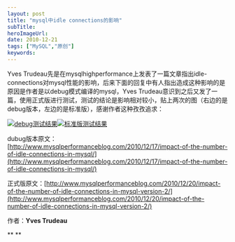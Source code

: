 ```yaml
---
layout: post 
title: "mysql中idle connections的影响"
subTitle: 
heroImageUrl: 
date: 2010-12-21
tags: ["MySQL","原创"]
keywords: 
---
```


Yves Trudeau先是在mysqlhighperformance上发表了一篇文章指出idle-connections对mysql性能的影响，后来下面的回复中有人指出造成这种影响的是原因是作者是以debug模式编译的mysql，Yves Trudeau意识到之后又发了一篇，使用正式版进行测试，测试的结论是影响相对较小，贴上两次的图（右边的是debug版本，左边的是标准版），感谢作者这种孜孜追求：

[![](NOTPM_vs_idle_conn-1023x578-300x169.png "debug测试结果")](http://www.themysql.com/wp-content/uploads/2010/12/NOTPM_vs_idle_conn-1023x578.png)[![](NOTPM_vs_idle_conn_v2-1023x578-300x169.png "标准版测试结果")](http://www.themysql.com/wp-content/uploads/2010/12/NOTPM_vs_idle_conn_v2-1023x578.png)

dubug版本原文：[http://www.mysqlperformanceblog.com/2010/12/17/impact-of-the-number-of-idle-connections-in-mysql/](http://www.mysqlperformanceblog.com/2010/12/17/impact-of-the-number-of-idle-connections-in-mysql/)

[ ](http://www.mysqlperformanceblog.com/2010/12/17/impact-of-the-number-of-idle-connections-in-mysql/)正式版原文：[http://www.mysqlperformanceblog.com/2010/12/20/impact-of-the-number-of-idle-connections-in-mysql-version-2/](http://www.mysqlperformanceblog.com/2010/12/20/impact-of-the-number-of-idle-connections-in-mysql-version-2/)

作者：**Yves Trudeau**

** **[ ](http://www.mysqlperformanceblog.com/2010/12/17/impact-of-the-number-of-idle-connections-in-mysql/)